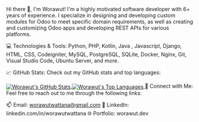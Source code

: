 Hi there 👋, I'm Worawut! I'm a highly motivated software developer with 6+ years of experience. I specialize in designing and developing custom modules for Odoo to meet specific domain requirements, as well as creating and customizing Odoo apps and developing REST APIs for various platforms.

💻 Technologies & Tools: Python, PHP, Kotlin, Java , Javascript, Django, HTML, CSS, Codeigniter, MySQL, PostgreSQL, SQLite, Docker, Nginx, Git, Visual Studio Code, Ubuntu Server, and more.

📈 GitHub Stats: Check out my GitHub stats and top languages:

<a href="https://github.com/jimmy542">
  <img align="center" src="https://github-readme-stats.vercel.app/api?username=jimmy542&show_icons=true&line_height=27&count_private=true&title_color=0077B5&text_color=9C9C9C&icon_color=0077B5&bg_color=0D1117" alt="Worawut's GitHub Stats" />
</a>
<a href="https://github.com/jimmy542">
  <img align="center" src="https://github-readme-stats.vercel.app/api/top-langs/?username=jimmy542&langs_count=3&line_height=27&title_color=0077B5&text_color=9C9C9C&icon_color=0077B5&bg_color=0D1117" alt="Worawut's Top Languages" />
</a> 
🤝 Connect with Me: Feel free to reach out to me through the following links:

📫 Email: worawutwattana@gmail.com
💼 LinkedIn: linkedin.com/in/worawutwattana
🌐 Portfolio: worawut.dev
